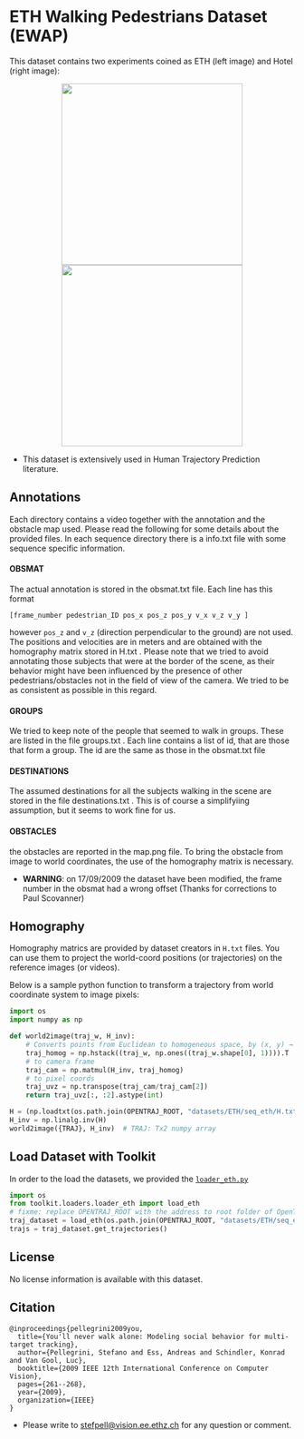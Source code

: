 # ETH Walking Pedestrians Dataset (EWAP)
This dataset contains two experiments coined as ETH (left image) and Hotel (right image):
<p align='center'>
  <img src='./seq_eth/reference.png' width=320\>
  <img src='./seq_hotel/reference.png' width=320\>
</p>

* This dataset is extensively used in Human Trajectory Prediction literature.

## Annotations

Each directory contains a video together with the annotation and the obstacle map used. Please read the following for some details about the provided files. In each sequence directory there is a info.txt file with some sequence specific information.

#### OBSMAT
The actual annotation is stored in the obsmat.txt file. Each line has this format

```
[frame_number pedestrian_ID pos_x pos_z pos_y v_x v_z v_y ]
```

however `pos_z` and `v_z` (direction perpendicular to the ground) are not used. The positions and velocities are in meters and are obtained with the homography matrix stored in H.txt .
Please note that we tried to avoid annotating those subjects that were at the border of the scene, as their behavior might have been influenced by the presence of other pedestrians/obstacles not in the field of view of the camera. We tried to be as consistent as possible in this regard. 

#### GROUPS
We tried to keep note of the people that seemed to walk in groups. These are listed in the file groups.txt . Each line contains a list of id, that are those that form a group. The id are the same as those in the obsmat.txt file 

#### DESTINATIONS
The assumed destinations for all the subjects walking in the scene are stored in the file destinations.txt . This is of course a simplifyiing assumption, but it seems to work fine for us.

#### OBSTACLES
the obstacles are reported in the map.png file. To bring the obstacle from image to world coordinates, the use of the homography matrix is necessary.

- **WARNING**: on 17/09/2009 the dataset have been modified, the frame number in the obsmat had a wrong offset (Thanks for corrections to Paul Scovanner)

## Homography
Homography matrics are provided by dataset creators in `H.txt` files. You can use them to project the world-coord positions (or trajectories) on the reference images (or videos).

Below is a sample python function to transform a trajectory from world coordinate system to image pixels:

```python
import os
import numpy as np

def world2image(traj_w, H_inv):    
    # Converts points from Euclidean to homogeneous space, by (x, y) → (x, y, 1)
    traj_homog = np.hstack((traj_w, np.ones((traj_w.shape[0], 1)))).T  
    # to camera frame
    traj_cam = np.matmul(H_inv, traj_homog)  
    # to pixel coords
    traj_uvz = np.transpose(traj_cam/traj_cam[2]) 
    return traj_uvz[:, :2].astype(int)    

H = (np.loadtxt(os.path.join(OPENTRAJ_ROOT, "datasets/ETH/seq_eth/H.txt")))
H_inv = np.linalg.inv(H)
world2image({TRAJ}, H_inv)  # TRAJ: Tx2 numpy array
```

## Load Dataset with Toolkit
In order to the load the datasets, we provided the [`loader_eth.py`](https://github.com/crowdbotp/OpenTraj/blob/55ae4190d6507c1e6555bb7ca053e59666a2e177/toolkit/loaders/loader_eth.py#L9)

```python
import os
from toolkit.loaders.loader_eth import load_eth
# fixme: replace OPENTRAJ_ROOT with the address to root folder of OpenTraj
traj_dataset = load_eth(os.path.join(OPENTRAJ_ROOT, "datasets/ETH/seq_eth/obsmat.txt"))
trajs = traj_dataset.get_trajectories()
```

## License
No license information is available with this dataset.

## Citation
```
@inproceedings{pellegrini2009you,
  title={You'll never walk alone: Modeling social behavior for multi-target tracking},
  author={Pellegrini, Stefano and Ess, Andreas and Schindler, Konrad and Van Gool, Luc},
  booktitle={2009 IEEE 12th International Conference on Computer Vision},
  pages={261--268},
  year={2009},
  organization={IEEE}
}
```
* Please write to stefpell@vision.ee.ethz.ch for any question or comment.

